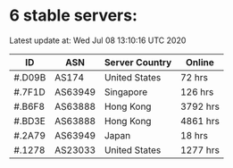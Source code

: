 # 6 stable servers:

Latest update at: Wed Jul 08 13:10:16 UTC 2020

| ID | ASN | Server Country | Online |
| -- | --- | -------------- | ------ |
| #.D09B | AS174 | United States | 72 hrs |
| #.7F1D | AS63949 | Singapore | 126 hrs |
| #.B6F8 | AS63888 | Hong Kong | 3792 hrs |
| #.BD3E | AS63888 | Hong Kong | 4861 hrs |
| #.2A79 | AS63949 | Japan | 18 hrs |
| #.1278 | AS23033 | United States | 1277 hrs |

